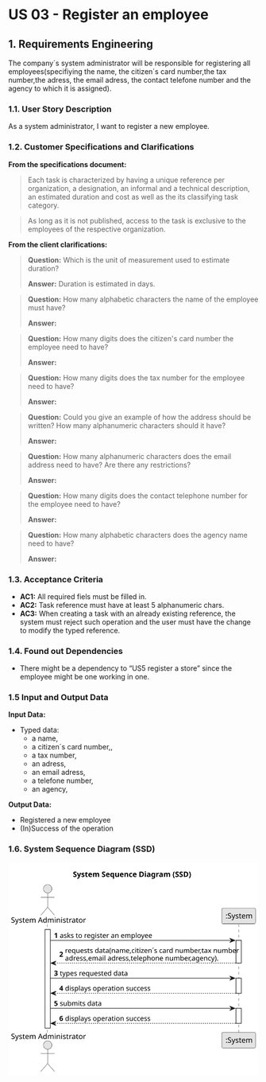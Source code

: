 # US 03 - Register an employee

## 1. Requirements Engineering

The company´s system administrator will be responsible for registering 
all employees(specifiying the name, the citizen´s card number,the tax number,the adress,
the email adress, the contact telefone number and the agency to which it is assigned).


### 1.1. User Story Description

As a system administrator, I want to register a new employee.


### 1.2. Customer Specifications and Clarifications


**From the specifications document:**

>	Each task is characterized by having a unique reference per organization, a designation, an informal and a technical description, an estimated duration and cost as well as the its classifying task category.


>	As long as it is not published, access to the task is exclusive to the employees of the respective organization.



**From the client clarifications:**

> **Question:** Which is the unit of measurement used to estimate duration?
>
> **Answer:** Duration is estimated in days.

> **Question:** How many alphabetic characters the name of the employee must have?
>
> **Answer:** 

> **Question:** How many digits does the citizen's card number the employee need to have?
>
> **Answer:**

> **Question:** How many digits does the tax number for the employee need to have?
>
> **Answer:**

> **Question:** Could you give an example of how the address should be written? How many alphanumeric characters should it have?
>
> **Answer:** 

> **Question:** How many alphanumeric characters does the email address need to have? Are there any restrictions?
> 
> **Answer:**

> **Question:** How many digits does the contact telephone number for the employee need to have?
>
> **Answer:**

> **Question:** How many alphabetic characters does the agency name need to have?
>
> **Answer:**



### 1.3. Acceptance Criteria


* **AC1:** All required fiels must be filled in.
* **AC2:** Task reference must have at least 5 alphanumeric chars.
* **AC3:** When creating a task with an already existing reference, the system must reject such operation and the user must have the change to modify the typed reference.


### 1.4. Found out Dependencies


* There might be a dependency to “US5 register a store” since the employee might be one working in one.


### 1.5 Input and Output Data


**Input Data:**

* Typed data:
    * a name,
    * a citizen´s card number,,
    * a tax number,
    * an adress,
    * an email adress,
    * a telefone number,
    * an agency,

**Output Data:**

* Registered a new employee
* (In)Success of the operation

### 1.6. System Sequence Diagram (SSD)

![System Sequence Diagram - Alternative One](svg/us03-system-sequence-diagram.svg)
